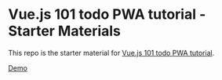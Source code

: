 # Vue.js 101 todo PWA tutorial - Starter Materials

This repo is the starter material for [Vue.js 101 todo PWA tutorial](#).

[Demo](http://vinceumo.github.io/todo)